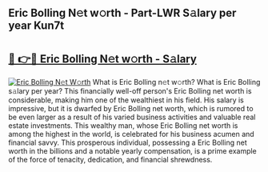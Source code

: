 ## Eric Bolling N𝚎t w𝚘rth - Part-LWR S𝚊lary per year Kun7t

# <h2><a href="http://gc1h20f.nevu.top/?p=Eric+Bolling">🔗 👉🔴 Eric Bolling N𝚎t w𝚘rth - S𝚊lary</a></h2>

[![Eric Bolling N𝚎t W𝚘rth](https://i.imgur.com/Oavwk0R.jpeg)](http://gc1h20f.nevu.top/?p=Eric+Bolling)
What is Eric Bolling n𝚎t w𝚘rth? What is Eric Bolling s𝚊lary per year?
This financially well-off person's Eric Bolling net worth is considerable, making him one of the wealthiest in his field. His salary is impressive, but it is dwarfed by Eric Bolling net worth, which is rumored to be even larger as a result of his varied business activities and valuable real estate investments. This wealthy man, whose Eric Bolling net worth is among the highest in the world, is celebrated for his business acumen and financial savvy. This prosperous individual, possessing a Eric Bolling net worth in the billions and a notable yearly compensation, is a prime example of the force of tenacity, dedication, and financial shrewdness.
